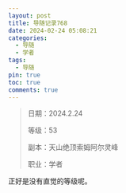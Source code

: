 ```yaml
---
layout: post
title: 导随记录768
date: 2024-02-24 05:08:21
categories:
  - 导随
  - 学者
tags:
  - 导随
pin: true
toc: true
comments: true
---
```

> 日期：2024.2.24
>
> 等级：53
>
> 副本：天山绝顶索姆阿尔灵峰
>
> 职业：学者

正好是没有直觉的等级呢。